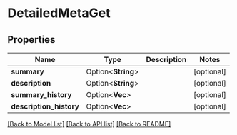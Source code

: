 # DetailedMetaGet

## Properties

Name | Type | Description | Notes
------------ | ------------- | ------------- | -------------
**summary** | Option<**String**> |  | [optional]
**description** | Option<**String**> |  | [optional]
**summary_history** | Option<**Vec<String>**> |  | [optional]
**description_history** | Option<**Vec<String>**> |  | [optional]

[[Back to Model list]](../README.md#documentation-for-models) [[Back to API list]](../README.md#documentation-for-api-endpoints) [[Back to README]](../README.md)


